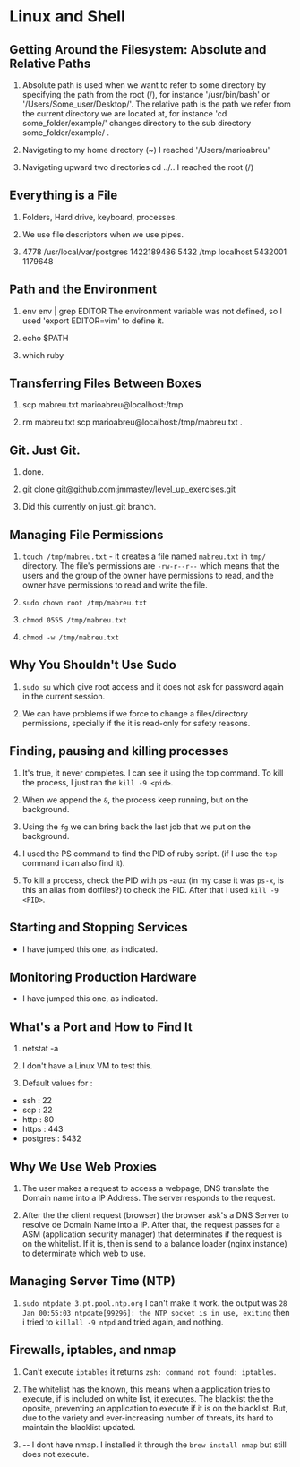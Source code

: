 # Linux and Shell
## Getting Around the Filesystem: Absolute and Relative Paths

1. Absolute path is used when we want to refer to some directory by specifying the path from the root (/), for instance '/usr/bin/bash' or '/Users/Some_user/Desktop/'. 
The relative path is the path we refer from the current directory we are located at, for instance 'cd some_folder/example/' changes directory to the sub directory some_folder/example/ . 

2. Navigating to my home directory (~) I reached '/Users/marioabreu' 

3. Navigating upward two directories cd ../.. I reached the root (/)


## Everything is a File

1. Folders, Hard drive, keyboard, processes.

2. We use file descriptors when we use pipes.

3. 4778
/usr/local/var/postgres
1422189486
5432
/tmp
localhost
  5432001   1179648

## Path and the Environment

1. env
env | grep EDITOR
The environment variable was not defined, so I used 'export EDITOR=vim' to define it.

2. echo $PATH

3. which ruby

## Transferring Files Between Boxes

1. scp mabreu.txt marioabreu@localhost:/tmp 

2. rm mabreu.txt
scp marioabreu@localhost:/tmp/mabreu.txt .


## Git. Just Git.

1. done.

2. git clone git@github.com:jmmastey/level_up_exercises.git

3. Did this currently on just_git branch.


## Managing File Permissions

1. `touch /tmp/mabreu.txt` - it creates a file named `mabreu.txt` in `tmp/` directory. The file's permissions are `-rw-r--r--` which means that the users and the group of the owner have permissions to read, and the owner have permissions to read and write the file.

2. `sudo chown root /tmp/mabreu.txt`

3. `chmod 0555 /tmp/mabreu.txt`

4. `chmod -w /tmp/mabreu.txt`

## Why You Shouldn't Use Sudo 

1. `sudo su` which give root access and it does not ask for password again in the current session.

2. We can have problems if we force to change a files/directory permissions, specially if the it is read-only for safety reasons.


## Finding, pausing and killing processes

1. It's true, it never completes. I can see it using the top command. To kill the process, I just ran the `kill -9 <pid>`.

2. When we append the `&`, the process keep running, but on the background. 

3. Using the `fg` we can bring back the last job that we put on the background.

4. I used the PS command to find the PID of ruby script. (if I use the `top` command i can also find it).

5. To kill a process, check the PID with ps -aux (in my case it was `ps-x`, is this an alias from dotfiles?) to check the PID. After that I used `kill -9 <PID>`. 


## Starting and Stopping Services
- I have jumped this one, as indicated. 


## Monitoring Production Hardware
- I have jumped this one, as indicated. 

## What's a Port and How to Find It

1. netstat -a 

2. I don't have a Linux VM to test this. 

3. Default values for :
  - ssh : 22
  - scp : 22
  - http : 80
  - https : 443
  - postgres : 5432

## Why We Use Web Proxies

1. The user makes a request to access a webpage, DNS translate the Domain name into a IP Address. The server responds to the request.

2. After the the client request (browser) the browser ask's a DNS Server to resolve de Domain Name into a IP. After that, the request passes for a ASM (application security manager) that determinates if the request is on the whitelist. If it is, then is send to a balance loader (nginx instance) to determinate which web to use. 
 

## Managing Server Time (NTP)

1. `sudo ntpdate 3.pt.pool.ntp.org` I can't make it work. 
the output was `28 Jan 00:55:03 ntpdate[99296]: the NTP socket is in use, exiting` then i tried to `killall -9 ntpd` and tried again, and nothing.

## Firewalls, iptables, and nmap
1. Can't execute `iptables` it returns `zsh: command not found: iptables`.

2. The whitelist has the known, this means when a application tries to execute, if is included on white list, it executes. The blacklist the the oposite, preventing an application to execute if it is on the blacklist. But, due to the variety and ever-increasing number of threats, its hard to maintain the blacklist updated.

3. -- I dont have nmap. I installed it through the `brew install nmap` but still does not execute. 




